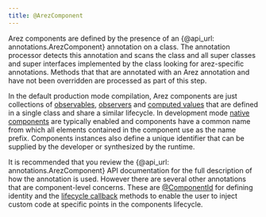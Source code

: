 ```yaml
---
title: @ArezComponent
---
```


Arez components are defined by the presence of an {@api_url: annotations.ArezComponent} annotation on a class.
The annotation processor detects this annotation and scans the class and all super classes and super interfaces
implemented by the class looking for arez-specific annotations. Methods that that are annotated with an Arez
annotation and have not been overridden are processed as part of this step.

In the default production mode compilation, Arez components are just collections of [observables](observables.md),
[observers](observers.md) and [computed values](computed_values.md) that are defined in a single class and share
a similar lifecycle. In development mode [native components](native_components.md) are typically enabled and
components have a common name from which all elements contained in the component use as the name prefix. Components
instances also define a unique identifier that can be supplied by the developer or synthesized by the runtime.

It is recommended that you review the {@api_url: annotations.ArezComponent} API documentation for the full
description of how the annotation is used. However there are several other annotations that are component-level
concerns. These are [@ComponentId](at_component_id.md) for defining identity and the
[lifecycle callback](lifecycle_callbacks.md) methods to enable the user to inject custom code at specific points
in the components lifecycle.
